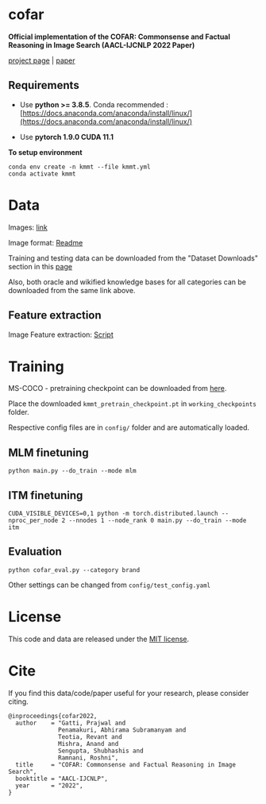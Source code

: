 # cofar
**Official implementation of the COFAR: Commonsense and Factual Reasoning in Image Search (AACL-IJCNLP 2022 Paper)**

[project page](https://vl2g.github.io/projects/cofar/) | [paper](https://vl2g.github.io/)

## Requirements
* Use **python >= 3.8.5**. Conda recommended : [https://docs.anaconda.com/anaconda/install/linux/](https://docs.anaconda.com/anaconda/install/linux/)

* Use **pytorch 1.9.0 CUDA 11.1**

**To setup environment**
```
conda env create -n kmmt --file kmmt.yml
conda activate kmmt
```

# Data
Images: [link](https://drive.google.com/file/d/1pzQdDhCCLWn-L5VMxBb2s4rY7M7mQkdf/view?usp=sharing) 

Image format: [Readme](https://github.com/vl2g/vl2g.github.io/blob/master/projects/cofar/docs/dataset_README.md)


Training and testing data can be downloaded from the "Dataset Downloads" section in this [page](https://vl2g.github.io/projects/cofar/)

Also, both oracle and wikified knowledge bases for all categories can be downloaded from the same link above.

## Feature extraction
Image Feature extraction: [Script](https://gist.github.com/revantteotia/7a992edff725a08819fa21d87d8d2598)

# Training
MS-COCO - pretraining checkpoint can be downloaded from [here](https://drive.google.com/file/d/1Yep6zc652isEk-e4_IcoUYPQr1bzeSet/view?usp=sharing).

Place the downloaded ```kmmt_pretrain_checkpoint.pt``` in ```working_checkpoints``` folder.

Respective config files are in ```config/``` folder and are automatically loaded.

## MLM finetuning

```
python main.py --do_train --mode mlm
```

## ITM finetuning

```
CUDA_VISIBLE_DEVICES=0,1 python -m torch.distributed.launch --nproc_per_node 2 --nnodes 1 --node_rank 0 main.py --do_train --mode itm
```

## Evaluation

```
python cofar_eval.py --category brand
```

Other settings can be changed from ```config/test_config.yaml```

# License
This code and data are released under the [MIT license](https://github.com/vl2g/cofar/blob/main/LICENSE).

# Cite
If you find this data/code/paper useful for your research, please consider citing.

```
@inproceedings{cofar2022,
  author    = "Gatti, Prajwal and 
              Penamakuri, Abhirama Subramanyam and
              Teotia, Revant and
              Mishra, Anand and
              Sengupta, Shubhashis and
              Ramnani, Roshni",
  title     = "COFAR: Commonsense and Factual Reasoning in Image Search",
  booktitle = "AACL-IJCNLP",
  year      = "2022",
}
```
